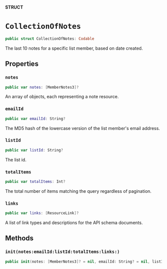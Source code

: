**STRUCT**

# `CollectionOfNotes`

```swift
public struct CollectionOfNotes: Codable
```

The last 10 notes for a specific list member, based on date created.

## Properties
### `notes`

```swift
public var notes: [MemberNotes3]?
```

An array of objects, each representing a note resource.

### `emailId`

```swift
public var emailId: String?
```

The MD5 hash of the lowercase version of the list member&#x27;s email address.

### `listId`

```swift
public var listId: String?
```

The list id.

### `totalItems`

```swift
public var totalItems: Int?
```

The total number of items matching the query regardless of pagination.

### `links`

```swift
public var links: [ResourceLink]?
```

A list of link types and descriptions for the API schema documents.

## Methods
### `init(notes:emailId:listId:totalItems:links:)`

```swift
public init(notes: [MemberNotes3]? = nil, emailId: String? = nil, listId: String? = nil, totalItems: Int? = nil, links: [ResourceLink]? = nil)
```
